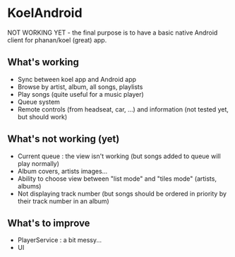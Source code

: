 # KoelAndroid
NOT WORKING YET - the final purpose is to have a basic native Android client for phanan/koel (great) app.

## What's working

- Sync between koel app and Android app
- Browse by artist, album, all songs, playlists
- Play songs (quite useful for a music player)
- Queue system
- Remote controls (from headseat, car, ...) and information (not tested yet, but should work)

## What's not working (yet)

- Current queue : the view isn't working (but songs added to queue will play normally)
- Album covers, artists images...
- Ability to choose view between "list mode" and "tiles mode" (artists, albums)
- Not displaying track number (but songs should be ordered in priority by their track number in an album)

## What's to improve

- PlayerService : a bit messy...
- UI
